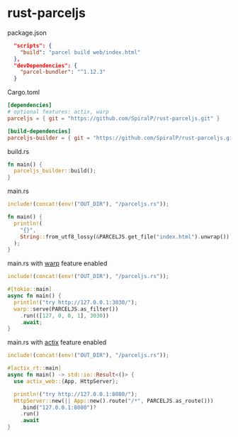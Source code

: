 # rust-parceljs

package.json

```json
  "scripts": {
    "build": "parcel build web/index.html"
  },
  "devDependencies": {
    "parcel-bundler": "^1.12.3"
  }
```

Cargo.toml

```toml
[dependencies]
# optional features: actix, warp
parceljs = { git = "https://github.com/SpiralP/rust-parceljs.git" }

[build-dependencies]
parceljs-builder = { git = "https://github.com/SpiralP/rust-parceljs.git" }
```

build.rs

```rust
fn main() {
  parceljs_builder::build();
}
```

main.rs

```rust
include!(concat!(env!("OUT_DIR"), "/parceljs.rs"));

fn main() {
  println!(
    "{}",
    String::from_utf8_lossy(&PARCELJS.get_file("index.html").unwrap())
  );
}
```

main.rs with [warp](https://github.com/seanmonstar/warp) feature enabled

```rust
include!(concat!(env!("OUT_DIR"), "/parceljs.rs"));

#[tokio::main]
async fn main() {
  println!("try http://127.0.0.1:3030/");
  warp::serve(PARCELJS.as_filter())
    .run(([127, 0, 0, 1], 3030))
    .await;
}
```

main.rs with [actix](https://github.com/actix/actix-web) feature enabled

```rust
include!(concat!(env!("OUT_DIR"), "/parceljs.rs"));

#[actix_rt::main]
async fn main() -> std::io::Result<()> {
  use actix_web::{App, HttpServer};

  println!("try http://127.0.0.1:8080/");
  HttpServer::new(|| App::new().route("/*", PARCELJS.as_route()))
    .bind("127.0.0.1:8080")?
    .run()
    .await
}
```
